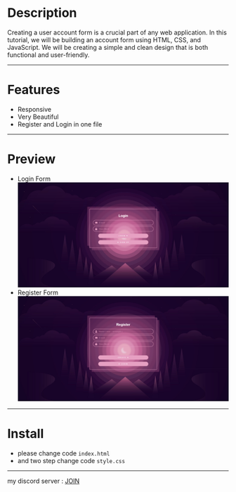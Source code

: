 # Description
Creating a user account form is a crucial part of any web application. In this tutorial, we will be building an account form using HTML, CSS, and JavaScript. We will be creating a simple and clean design that is both functional and user-friendly.
_________________________________________
# Features
- Responsive
- Very Beautiful
- Register and Login in one file
_________________________________________
# Preview
- Login Form
![Token Builder](https://github.com/Hoseinfi/Account-form/blob/main/intro(img1).png)
- Register Form
![Token Builder](https://github.com/Hoseinfi/Account-form/blob/main/intro(img2).png)
_________________________________________
# Install
- please change code `index.html`
- and two step change code `style.css`
_________________________________________
my discord server : [JOIN](https://discord.gg/tckXBhv3Rw)
